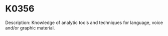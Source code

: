 # K0356
Description: Knowledge of analytic tools and techniques for language, voice and/or graphic material.
